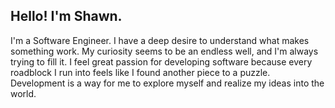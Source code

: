## Hello! I'm Shawn.

I'm a Software Engineer. I have a deep desire to understand what makes something work. My curiosity seems to be an endless well, and I'm always trying to fill it. I feel great passion for developing software because every roadblock I run into feels like I found another piece to a puzzle. Development is a way for me to explore myself and realize my ideas into the world. 
